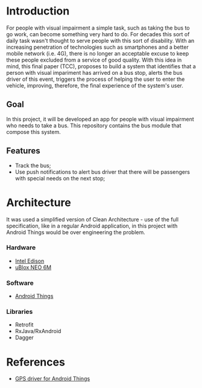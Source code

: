 # Introduction

For people with visual impairment a simple task, such as taking the bus to go work, can become something very hard to do. For decades this sort of daily task wasn't thought to serve people with this sort of disability. With an increasing penetration of technologies such as smartphones and a better mobile network (i.e. 4G), there is no longer an acceptable excuse to keep these people excluded from a service of good quality. With this idea in mind, this final paper (TCC), proposes to build a system that identifies that a person with visual impariment has arrived on a bus stop, alerts the bus driver of this event, triggers the process of helping the user to enter the vehicle, improving, therefore, the final experience of the system's user.

## Goal

In this project, it will be developed an app for people with visual impairment who needs to take a bus. 
This repository contains the bus module that compose this system.

## Features

- Track the bus;
- Use push notifications to alert bus driver that there will be passengers with special needs on the next stop;

# Architecture

It was used a simplified version of Clean Architecture - use of the full specification, like in a regular Android application, in this project with Android Things would be over engineering the problem.

### Hardware

- [Intel Edison](https://software.intel.com/en-us/iot/hardware/edison)
- [uBlox NEO 6M](https://www.u-blox.com/en/product/neo-6-series)

### Software

- [Android Things](https://developer.android.com/things/index.html)

### Libraries

- Retrofit
- RxJava/RxAndroid
- Dagger

# References

- [GPS driver for Android Things](https://github.com/androidthings/contrib-drivers/tree/master/gps)
